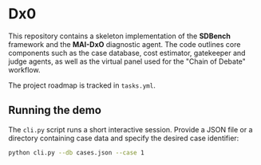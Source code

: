 # Dx0

This repository contains a skeleton implementation of the **SDBench** framework and the
**MAI-DxO** diagnostic agent. The code outlines core components such as the case
database, cost estimator, gatekeeper and judge agents, as well as the virtual
panel used for the "Chain of Debate" workflow.

The project roadmap is tracked in `tasks.yml`.

## Running the demo

The `cli.py` script runs a short interactive session. Provide a JSON file or a
directory containing case data and specify the desired case identifier:

```bash
python cli.py --db cases.json --case 1
```

